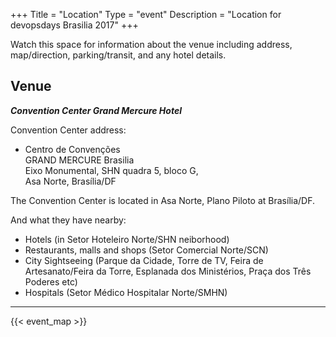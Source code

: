 +++
Title = "Location"
Type = "event"
Description = "Location for devopsdays Brasilia 2017"
+++

Watch this space for information about the venue including address, map/direction, parking/transit, and any hotel details.


## Venue

***Convention Center Grand Mercure Hotel***

Convention Center address:

- Centro de Convenções  
  GRAND MERCURE Brasilia  
  Eixo Monumental, SHN quadra 5, bloco G,  
  Asa Norte, Brasília/DF

The Convention Center is located in Asa Norte, Plano Piloto at Brasília/DF.

And what they have nearby:

  - Hotels (in Setor Hoteleiro Norte/SHN neiborhood)
  - Restaurants, malls and shops (Setor Comercial Norte/SCN)
  - City Sightseeing (Parque da Cidade, Torre de TV, Feira de Artesanato/Feira da Torre, Esplanada dos Ministérios, Praça dos Três Poderes etc)
  - Hospitals (Setor Médico Hospitalar Norte/SMHN)

---

{{< event_map >}}

